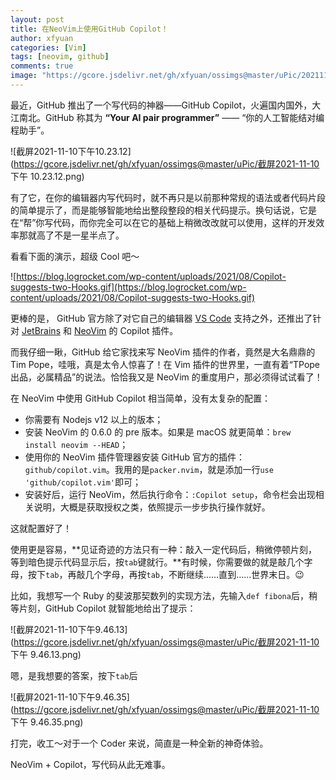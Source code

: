 ```yaml
---
layout: post
title: 在NeoVim上使用GitHub Copilot！
author: xfyuan
categories: [Vim]
tags: [neovim, github]
comments: true
image: "https://gcore.jsdelivr.net/gh/xfyuan/ossimgs@master/uPic/20211110-231856.jpg"
---
```


最近，GitHub 推出了一个写代码的神器——GitHub Copilot，火遍国内国外，大江南北。GitHub 称其为 **“Your AI pair programmer”** —— “你的人工智能结对编程助手”。

![截屏2021-11-10下午10.23.12](https://gcore.jsdelivr.net/gh/xfyuan/ossimgs@master/uPic/截屏2021-11-10 下午 10.23.12.png)

有了它，在你的编辑器内写代码时，就不再只是以前那种常规的语法或者代码片段的简单提示了，而是能够智能地给出整段整段的相关代码提示。换句话说，它是在“帮”你写代码，而你完全可以在它的基础上稍微改改就可以使用，这样的开发效率那就高了不是一星半点了。

看看下面的演示，超级 Cool 吧～

![https://blog.logrocket.com/wp-content/uploads/2021/08/Copilot-suggests-two-Hooks.gif](https://blog.logrocket.com/wp-content/uploads/2021/08/Copilot-suggests-two-Hooks.gif)

更棒的是， GitHub 官方除了对它自己的编辑器 [VS Code](https://github.com/github/copilot-docs/blob/main/docs/visualstudiocode/gettingstarted.md#getting-started-with-github-copilot-in-visual-studio-code) 支持之外，还推出了针对 [JetBrains](https://github.com/github/copilot-docs/blob/main/docs/jetbrains/gettingstarted.md#getting-started-with-github-copilot-in-jetbrains) 和 [NeoVim](https://github.com/github/copilot.vim#getting-started) 的 Copilot 插件。

而我仔细一瞅，GitHub 给它家找来写 NeoVim 插件的作者，竟然是大名鼎鼎的 Tim Pope，哇哦，真是太令人惊喜了！在 Vim 插件的世界里，一直有着“TPope 出品，必属精品”的说法。恰恰我又是 NeoVim 的重度用户，那必须得试试看了！

在 NeoVim 中使用 GitHub Copilot 相当简单，没有太复杂的配置：

- 你需要有 Nodejs v12 以上的版本；
- 安装 NeoVim 的 0.6.0 的 pre 版本。如果是 macOS 就更简单：`brew install neovim --HEAD`；
- 使用你的 NeoVim 插件管理器安装 GitHub 官方的插件：`github/copilot.vim`。我用的是`packer.nvim`，就是添加一行`use 'github/copilot.vim'`即可；
- 安装好后，运行 NeoVim，然后执行命令：`:Copilot setup`，命令栏会出现相关说明，大概是获取授权之类，依照提示一步步执行操作就好。

这就配置好了！

使用更是容易，**见证奇迹的方法只有一种：敲入一定代码后，稍微停顿片刻，等到暗色提示代码显示后，按`tab`键就行。**有时候，你需要做的就是敲几个字母，按下`tab`，再敲几个字母，再按`tab`，不断继续……直到……世界末日。😉

比如，我想写一个 Ruby 的斐波那契数列的实现方法，先输入`def fibona`后，稍等片刻，GitHub Copilot 就智能地给出了提示：

![截屏2021-11-10下午9.46.13](https://gcore.jsdelivr.net/gh/xfyuan/ossimgs@master/uPic/截屏2021-11-10 下午 9.46.13.png)

嗯，是我想要的答案，按下`tab`后

![截屏2021-11-10下午9.46.35](https://gcore.jsdelivr.net/gh/xfyuan/ossimgs@master/uPic/截屏2021-11-10 下午 9.46.35.png)

打完，收工～对于一个 Coder 来说，简直是一种全新的神奇体验。

NeoVim + Copilot，写代码从此无难事。
